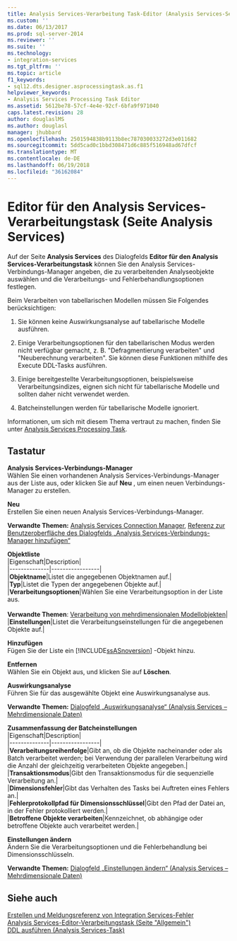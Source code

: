 ```yaml
---
title: Analysis Services-Verarbeitung Task-Editor (Analysis Services-Seite) | Microsoft Docs
ms.custom: ''
ms.date: 06/13/2017
ms.prod: sql-server-2014
ms.reviewer: ''
ms.suite: ''
ms.technology:
- integration-services
ms.tgt_pltfrm: ''
ms.topic: article
f1_keywords:
- sql12.dts.designer.asprocessingtask.as.f1
helpviewer_keywords:
- Analysis Services Processing Task Editor
ms.assetid: 5612be78-57cf-4e4e-92cf-6bfa9f971040
caps.latest.revision: 28
author: douglaslMS
ms.author: douglasl
manager: jhubbard
ms.openlocfilehash: 2501594838b9113b8ec787030033272d3e011682
ms.sourcegitcommit: 5dd5cad0c1bbd308471d6c885f516948ad67dfcf
ms.translationtype: MT
ms.contentlocale: de-DE
ms.lasthandoff: 06/19/2018
ms.locfileid: "36162084"
---
```

# <a name="analysis-services-processing-task-editor-analysis-services-page"></a>Editor für den Analysis Services-Verarbeitungstask (Seite Analysis Services)
  Auf der Seite **Analysis Services** des Dialogfelds **Editor für den Analysis Services-Verarbeitungstask** können Sie den Analysis Services-Verbindungs-Manager angeben, die zu verarbeitenden Analyseobjekte auswählen und die Verarbeitungs- und Fehlerbehandlungsoptionen festlegen.  
  
 Beim Verarbeiten von tabellarischen Modellen müssen Sie Folgendes berücksichtigen:  
  
1.  Sie können keine Auswirkungsanalyse auf tabellarische Modelle ausführen.  
  
2.  Einige Verarbeitungsoptionen für den tabellarischen Modus werden nicht verfügbar gemacht, z. B. "Defragmentierung verarbeiten" und "Neuberechnung verarbeiten". Sie können diese Funktionen mithilfe des Execute DDL-Tasks ausführen.  
  
3.  Einige bereitgestellte Verarbeitungsoptionen, beispielsweise Verarbeitungsindizes, eignen sich nicht für tabellarische Modelle und sollten daher nicht verwendet werden.  
  
4.  Batcheinstellungen werden für tabellarische Modelle ignoriert.  
  
 Informationen, um sich mit diesem Thema vertraut zu machen, finden Sie unter [Analysis Services Processing Task](control-flow/analysis-services-processing-task.md).  
  
## <a name="options"></a>Tastatur  
 **Analysis Services-Verbindungs-Manager**  
 Wählen Sie einen vorhandenen Analysis Services-Verbindungs-Manager aus der Liste aus, oder klicken Sie auf **Neu** , um einen neuen Verbindungs-Manager zu erstellen.  
  
 **Neu**  
 Erstellen Sie einen neuen Analysis Services-Verbindungs-Manager.  
  
 **Verwandte Themen:** [Analysis Services Connection Manager](connection-manager/analysis-services-connection-manager.md), [Referenz zur Benutzeroberfläche des Dialogfelds „Analysis Services-Verbindungs-Manager hinzufügen“](connection-manager/add-analysis-services-connection-manager-dialog-box-ui-reference.md)  
  
 **Objektliste**  
 |Eigenschaft|Description|  
|--------------|-----------------|  
|**Objektname**|Listet die angegebenen Objektnamen auf.|  
|**Typ**|Listet die Typen der angegebenen Objekte auf.|  
|**Verarbeitungsoptionen**|Wählen Sie eine Verarbeitungsoption in der Liste aus.<br /><br /> **Verwandte Themen**: [Verarbeitung von mehrdimensionalen Modellobjekten](../analysis-services/multidimensional-models/processing-a-multidimensional-model-analysis-services.md)|  
|**Einstellungen**|Listet die Verarbeitungseinstellungen für die angegebenen Objekte auf.|  
  
 **Hinzufügen**  
 Fügen Sie der Liste ein [!INCLUDE[ssASnoversion](../includes/ssasnoversion-md.md)] -Objekt hinzu.  
  
 **Entfernen**  
 Wählen Sie ein Objekt aus, und klicken Sie auf **Löschen**.  
  
 **Auswirkungsanalyse**  
 Führen Sie für das ausgewählte Objekt eine Auswirkungsanalyse aus.  
  
 **Verwandte Themen:** [Dialogfeld „Auswirkungsanalyse“ &#40;Analysis Services – Mehrdimensionale Daten&#41;](../../2014/analysis-services/impact-analysis-dialog-box-analysis-services-multidimensional-data.md)  
  
 **Zusammenfassung der Batcheinstellungen**  
 |Eigenschaft|Description|  
|--------------|-----------------|  
|**Verarbeitungsreihenfolge**|Gibt an, ob die Objekte nacheinander oder als Batch verarbeitet werden; bei Verwendung der parallelen Verarbeitung wird die Anzahl der gleichzeitig verarbeiteten Objekte angegeben.|  
|**Transaktionsmodus**|Gibt den Transaktionsmodus für die sequenzielle Verarbeitung an.|  
|**Dimensionsfehler**|Gibt das Verhalten des Tasks bei Auftreten eines Fehlers an.|  
|**Fehlerprotokollpfad für Dimensionsschlüssel**|Gibt den Pfad der Datei an, in der Fehler protokolliert werden.|  
|**Betroffene Objekte verarbeiten**|Kennzeichnet, ob abhängige oder betroffene Objekte auch verarbeitet werden.|  
  
 **Einstellungen ändern**  
 Ändern Sie die Verarbeitungsoptionen und die Fehlerbehandlung bei Dimensionsschlüsseln.  
  
 **Verwandte Themen:** [Dialogfeld „Einstellungen ändern“ &#40;Analysis Services – Mehrdimensionale Daten&#41;](../../2014/analysis-services/change-settings-dialog-box-analysis-services-multidimensional-data.md)  
  
## <a name="see-also"></a>Siehe auch  
 [Erstellen und Meldungsreferenz von Integration Services-Fehler](../../2014/integration-services/integration-services-error-and-message-reference.md)   
 [Analysis Services-Editor-Verarbeitungstask &#40;Seite "Allgemein"&#41;](general-page-of-integration-services-designers-options.md)   
 [DDL ausführen (Analysis Services-Task)](control-flow/analysis-services-execute-ddl-task.md)  
  
  